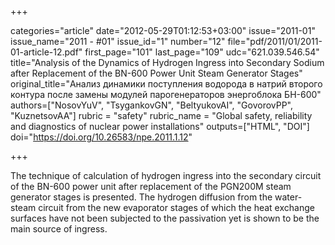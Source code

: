 +++

categories="article"
date="2012-05-29T01:12:53+03:00"
issue="2011-01"
issue_name="2011 - #01"
issue_id="1"
number="12"
file="pdf/2011/01/2011-01-article-12.pdf"
first_page="101"
last_page="109"
udc="621.039.546.54"
title="Analysis of the Dynamics of Hydrogen Ingress into Secondary Sodium after Replacement of the BN-600 Power Unit Steam Generator Stages"
original_title="Анализ динамики поступления водорода в натрий второго контура после замены модулей парогенераторов энергоблока БН-600"
authors=["NosovYuV", "TsygankovGN", "BeltyukovAI", "GovorovPP", "KuznetsovAA"]
rubric = "safety"
rubric_name = "Global safety, reliability and diagnostics of nuclear power installations"
outputs=["HTML", "DOI"]
doi="https://doi.org/10.26583/npe.2011.1.12"

+++

The technique of calculation of hydrogen ingress into the secondary circuit of the BN-600 power unit after replacement of the PGN200M steam generator stages is presented. The hydrogen diffusion from the water-steam circuit from the new evaporator stages of which the heat exchange surfaces have not been subjected to the passivation yet is shown to be the main source of ingress.
